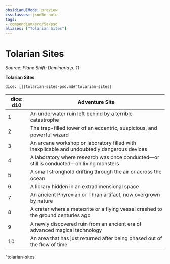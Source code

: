 ```yaml
---
obsidianUIMode: preview
cssclasses: json5e-note
tags:
- compendium/src/5e/psd
aliases: ["Tolarian Sites"]
---
```

# Tolarian Sites
*Source: Plane Shift: Dominaria p. 11* 

**Tolarian Sites**

`dice: [](tolarian-sites-psd.md#^tolarian-sites)`

| dice: d10 | Adventure Site |
|-----------|----------------|
| 1 | An underwater ruin left behind by a terrible catastrophe |
| 2 | The trap-filled tower of an eccentric, suspicious, and powerful wizard |
| 3 | An arcane workshop or laboratory filled with inexplicable and undoubtedly dangerous devices |
| 4 | A laboratory where research was once conducted—or still is conducted—on living monsters |
| 5 | A small stronghold drifting through the air or across the ocean |
| 6 | A library hidden in an extradimensional space |
| 7 | An ancient Phyrexian or Thran artifact, now overgrown by nature |
| 8 | A crater where a meteorite or a flying vessel crashed to the ground centuries ago |
| 9 | A newly discovered ruin from an ancient era of advanced magical technology |
| 10 | An area that has just returned after being phased out of the flow of time |
^tolarian-sites